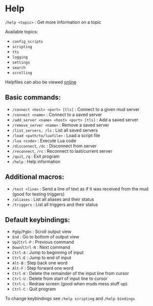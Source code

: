 # Help

`/help <topic>`               : Get more information on a topic

Available topics:

- `config_scripts`
- `scripting`
- `tts`
- `logging`
- `settings`
- `search`
- `scrolling`

Helpfiles can also be viewed [online](https://github.com/Blightmud/Blightmud/tree/master/resources/help)

## Basic commands:

- `/connect <host> <port> [tls]`                : Connect to a given mud server
- `/connect <name>`                             : Connect to a saved server
- `/add_server <name> <host> <port> [tls]`      : Add a saved server
- `/remove_server <name>`                       : Remove a saved server
- `/list_servers, /ls`                          : List all saved servers
- `/load <path/to/luafile>`                     : Load a script file
- `/lua <code>`                                 : Execute Lua code
- `/disconnect`, `/dc`                          : Disconnect from server
- `/reconnect`, `/rc`                           : Reconnect to last/current server
- `/quit`, `/q`                                 : Exit program
- `/help`                                       : Help information

## Additional macros:

- `/test <line>`    : Send a line of text as if it was received from the mud (good for testing triggers)
- `/aliases`        : List all aliases and their status
- `/triggers`       : List all triggers and their status

## Default keybindings:

- `PgUp`/`PgDn`      : Scroll output view
- `End`              : Go to bottom of output view
- `Up`/`Ctrl-P`      : Previous command
- `Down`/`Ctrl-N`    : Next command
- `Ctrl-A`           : Jump to beginning of input
- `Ctrl-E`           : Jump to end of input
- `Alt-B`            : Step back one word
- `Alt-F`            : Step forward one word
- `Ctrl-K`           : Delete the remainder of the input line from cursor
- `Ctrl-U`           : Delete from start of input line to cursor
- `Ctrl-L`           : Redraw screen (good when muds mess stuff up)
- `Ctrl-C`           : Quit program

To change keybindings see `/help scripting` and `/help bindings`
